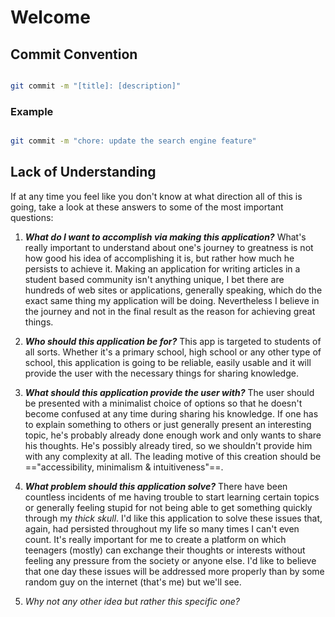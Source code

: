 # Welcome

## Commit Convention

```bash

git commit -m "[title]: [description]"

```

### Example  

```bash

git commit -m "chore: update the search engine feature"

```

## Lack of Understanding

If at any time you feel like you don't know at what direction all of this is going, take a look at these answers to some of the most important questions:

1) ***What do I want to accomplish via making this application?***
	What's really important to understand about one's journey to greatness is not how good his idea of accomplishing it is, but rather how much he persists to achieve it. Making an application for writing articles in a student based community isn't anything unique, I bet there are hundreds of web sites or applications, generally speaking, which do the exact same thing my application will be doing. Nevertheless I believe in the journey and not in the final result as the reason for achieving great things.

2) ***Who should this application be for?***
	This app is targeted to students of all sorts. Whether it's a primary school, high school or any other type of school, this application is going to be reliable, easily usable and it will provide the user with the necessary things for sharing knowledge. 

3) ***What should this application provide the user with?***
	The user should be presented with a minimalist choice of options so that he doesn't become confused at any time during sharing his knowledge. If one has to explain something to others or just generally present an interesting topic, he's probably already done enough work and only wants to share his thoughts. He's possibly already tired, so we shouldn't provide him with any complexity at all. The leading motive of this creation should be =="accessibility, minimalism & intuitiveness"==.

4) ***What problem should this application solve?***
	There have been countless incidents of me having trouble to start learning certain topics or generally feeling stupid for not being able to get something quickly through my *thick skull*. I'd like this application to solve these issues that, again, had persisted throughout my life so many times I can't even count. It's really important for me to create a platform on which teenagers (mostly) can exchange their thoughts or interests without feeling any pressure from the society or anyone else. I'd like to believe that one day these issues will be addressed more properly than by some random guy on the internet (that's me) but we'll see.

5) *Why not any other idea but rather this specific one?*
	
